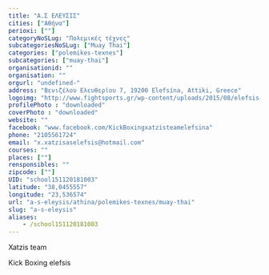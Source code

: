 ```yaml
---
title: "Α.Σ ΕΛΕΥΣΙΣ"
cities: ["Αθήνα"]
perioxi: [""]
categoryNoSLug: "Πολεμικές τέχνες"
subcategoriesNoSLug: ["Muay Thai"]
categories: ["polemikes-texnes"]
subcategories: ["muay-thai"]
organisationid: ""
organisation: ""
orgurl: "undefined-"
address: "Βενιζέλου Ελευθερίου 7, 19200 Elefsína, Attiki, Greece"
logoimg: "http://www.fightsports.gr/wp-content/uploads/2015/08/elefsis-logo.jpg"
profilePhoto : "downloaded"
coverPhoto : "downloaded"
website: ""
facebook: "www.facebook.com/KickBoxingxatzisteamelefsina"
phone: "2105561724"
email: "x.xatzisaselefsis@hotmail.com"
courses: ""
places: [""]
rensponsibles: ""
zipcode: [""]
UID: "school151120181003"
latitude: "38,0455557"
longitude: "23,536574"
url: "a-s-eleysis/athina/polemikes-texnes/muay-thai"
slug: "a-s-eleysis"
aliases:
    - /school151120181003
---
```



Xatzis team

Kick Boxing elefsis